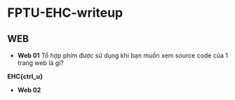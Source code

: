 # FPTU-EHC-writeup

## WEB

- **Web 01**
  Tổ hợp phím được sử dụng khi bạn muốn xem source code của 1 trang web là gì?

**EHC{ctrl_u}**

- **Web 02**